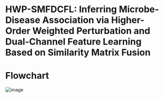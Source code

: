 # HWP-SMFDCFL: Inferring Microbe-Disease Association via Higher-Order Weighted Perturbation and Dual-Channel Feature Learning Based on Similarity Matrix Fusion
# Flowchart
![image](https://github.com/senliyang/SNVENMDA/blob/main/HWP-SMFDCFL%20.png)
